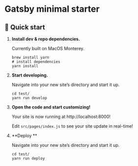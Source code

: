 # Gatsby minimal starter

## 🚀 Quick start

1.  **Install dev & repo dependencies.**

    Currently built on MacOS Monterey.

    ```shell
    brew install yarn
    # install dependencies
    yarn install
    ```

2.  **Start developing.**

    Navigate into your new site’s directory and start it up.

    ```shell
    cd test/
    yarn run develop
    ```

3.  **Open the code and start customizing!**

    Your site is now running at http://localhost:8000!

    Edit `src/pages/index.js` to see your site update in real-time!

4.  **Deploy **

    Navigate into your new site’s directory and start it up.

    ```shell
    cd test/
    yarn run deploy
    ```
